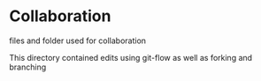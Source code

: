 # Collaboration

files and folder used for collaboration

This directory contained edits using git-flow as well as forking and branching

